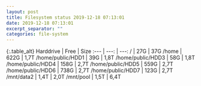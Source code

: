 ```yaml
---
layout: post
title: Filesystem status 2019-12-18 07:13:01
date: 2019-12-18 07:13:01
excerpt_separator: ""
categories: file-system
---
```

{:.table_alt}
Harddrive | Free | Size
:--- | ---: | ---:
/ | 27G | 37G
/home | 622G | 1,7T
/home/public/HDD1 | 39G | 1,8T
/home/public/HDD3 | 58G | 1,8T
/home/public/HDD4 | 158G | 2,7T
/home/public/HDD5 | 559G | 2,7T
/home/public/HDD6 | 738G | 2,7T
/home/public/HDD7 | 123G | 2,7T
/mnt/data2 | 1,4T | 2,0T
/mnt/pool | 1,5T | 6,4T
